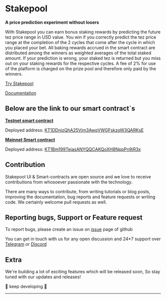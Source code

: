 # Stakepool

**A price prediction experiment without losers**

With Stakepool you can earn bonus staking rewards by predicting the future tez price range in USD value. You win if you correctly predict the tez price range at the completion of the 2 cycles that come after the cycle in which you placed your bet. All baking rewards accrued in the smart contract are distributed among the winners as weighted averages of the total staked amount. If your prediction is wrong, your staked tez is returned but you miss out on your staking rewards for the respective cycles. A fee of 2% for use of the platform is charged on the prize pool and therefore only paid by the winners.

[Try Stakepool](https://beta.tezster.tech/)

[Documentation](https://www.notion.so/Stakepool-A-no-loss-price-prediction-experiment-38bc2c0e0fe540aaaa1bc91ebcdcf5c4)

## Below are the link to our smart contract`s

**[Testnet smart contract](https://github.com/Tezsure/Stakepool-Contracts/blob/main/stakepool-contract/Testnet/BetMarket.py 'Testnet smart contract')**

Deployed address: [KT1DDnjzQhA25Vjm3AwqVWGFskzoW3QARKsE](https://better-call.dev/edo2net/KT1DDnjzQhA25Vjm3AwqVWGFskzoW3QARKsE/code 'Testnet smart contract')

**[Mainnet Smart contract](https://github.com/Tezsure/Stakepool-Contracts/blob/main/stakepool-contract/Mainnet/BetMarket.py 'Mainnet')**

Deployed address: [KT1Bm199TejasANYQQCAKQoXH8NppPn9jR3x](https://better-call.dev/mainnet/KT1Bm199TejasANYQQCAKQoXH8NppPn9jR3x/code 'Mainnet smart contract')

## Contribution

Stakepool UI & Smart-contracts are open source and we love to receive contributions from whosoever passionate with the technology.

There are many ways to contribute, from writing tutorials or blog posts, improving the documentation, bug reports and feature requests or writing code. We certainly welcome pull requests as well.

## Reporting bugs, Support or Feature request

To report bugs, please create an issue on [issue](https://github.com/Tezsure/Stakepool/issues ' issue') page of github

You can get in touch with us for any open discussion and 24\*7 support over [Telegram](https://telegram.me/tezster 'Telegram') or [Discord](https://discord.gg/DWFnm77qDwhttp:// 'Discord')

## Extra

We're building a lot of exciting features which will be released soon, So stay tuned with our updates and releases!

🎊 keep developing 🎊

---

